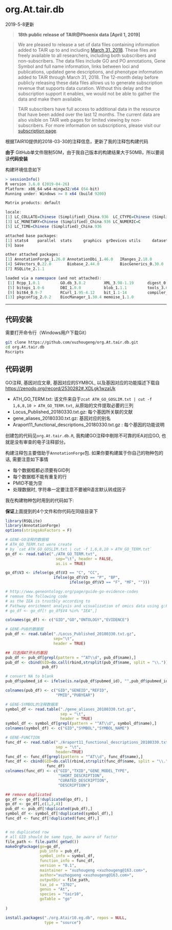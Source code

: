 # org.At.tair.db

2019-5-8更新

>**18th public release of TAIR@Phoenix data** **[April 1, 2019]**

> We are pleased to release a set of data files containing information added to TAIR up to and including [March 31, 2018](https://www.arabidopsis.org/download/index-auto.jsp?dir=%2Fdownload_files%2FPublic_Data_Releases%2FTAIR_Data_20180331). These files are freely available to all researchers, including both subscribers and non-subscribers. The data files include GO and PO annotations, Gene Symbol and full name information, links between loci and publications, updated gene descriptions, and phenotype information added to TAIR through March 31, 2018. The 12-month delay before publicly releasing these data files allows us to generate subscription revenue that supports data curation. Without this delay and the subscription support it enables, we would not be able to gather the data and make them available. 

> TAIR subscribers have full access to additional data in the resource that have been added over the last 12 months. The current data are also visible on TAIR web pages for limited viewing by non-subscribers. For more information on subscriptions, please visit our [subscription page](http://www.arabidopsis.org/doc/about/tair_subscriptions/413).

根据TAIR10提供的2018-03-30的注释信息，更新了我的注释包构建代码

**由于** GitHub单文件限制50M，由于我自己版本的构建结果大于50MB，所以要阅读**代码安装**

构建环境信息如下

```R
> sessionInfo()
R version 3.6.0 (2019-04-26)
Platform: x86_64-w64-mingw32/x64 (64-bit)
Running under: Windows >= 8 x64 (build 9200)

Matrix products: default

locale:
[1] LC_COLLATE=Chinese (Simplified)_China.936  LC_CTYPE=Chinese (Simplified)_China.936   
[3] LC_MONETARY=Chinese (Simplified)_China.936 LC_NUMERIC=C                              
[5] LC_TIME=Chinese (Simplified)_China.936    

attached base packages:
[1] stats4    parallel  stats     graphics  grDevices utils     datasets  methods  
[9] base     

other attached packages:
[1] AnnotationForge_1.26.0 AnnotationDbi_1.46.0   IRanges_2.18.0        
[4] S4Vectors_0.22.0       Biobase_2.44.0         BiocGenerics_0.30.0   
[7] RSQLite_2.1.1         

loaded via a namespace (and not attached):
 [1] Rcpp_1.0.1         GO.db_3.8.2        XML_3.98-1.19      digest_0.6.18     
 [5] bitops_1.0-6       DBI_1.0.0          blob_1.1.1         tools_3.6.0       
 [9] bit64_0.9-7        RCurl_1.95-4.12    bit_1.1-14         compiler_3.6.0    
[13] pkgconfig_2.0.2    BiocManager_1.30.4 memoise_1.1.0  
```

-----

## 代码安装

需要打开命令行（Windows用户下载Git）

```bash
git clone https://github.com/xuzhougeng/org.At.tair.db.git
cd org.At.tair.db
Rscripts
```







## 代码说明

GO注释, 基因对应文章, 基因对应的SYMBOL, 以及基因对应的功能描述下载自 <https://zenodo.org/record/2530282#.XDLgk1wzaUk>

- ATH_GO_TERM.txt: 该文件来自于`zcat ATH_GO_GOSLIM.txt | cut -f 1,6,8,10 > ATH_GO_TERM.txt`, 从原始的文件提取必要的三列
- Locus_Published_20180330.txt.gz: 每个基因所关联的文献
- gene_aliases_20180330.txt.gz: 基因对应的别名
- Araport11_functional_descriptions_20180330.txt.gz : 每个基因的功能说明

创建包的代码见`org.At.tair.db.R`, 我构建GO注释中剔除不可靠的IEA对应GO, 也就是没有审查的电子注释部分。

构建注释包主要借助于`AnnotationForge`包. 如果你要构建属于你自己的物种包的话, 需要注意如下事情

- 每个数据框都必须要有GID列
- 每个数据框不能有重复的行
- PMID不能为空
- 处理数据时, 字符串一定要注意不要被R语言默认转成因子

我在构建物种包时用到的代码如下:

**保证**上面提到的4个文件和你代码在同级目录下

```r
library(RSQLite)
library(AnnotationForge)
options(stringsAsFactors = F)

# GENE-GO注释的数据框
# ATH_GO_TERM.txt were create 
# by `cat ATH_GO_GOSLIM.txt | cut -f 1,6,8,10 > ATH_GO_TERM.txt`
go_df <- read.table("./ATH_GO_TERM.txt",
                      sep="\t", header = FALSE,
                      as.is = TRUE)

go_df$V3 <- ifelse(go_df$V3 == "C", "CC",
                     ifelse(go_df$V3 == "P", "BP",
                            ifelse(go_df$V3 == "F", "MF", "")))

# http://www.geneontology.org/page/guide-go-evidence-codes
# remove the following code
# as the IEA is trustbly according to 
# Pathway enrichment analysis and visualization of omics data using g:Profiler, GSEA, Cytoscape and EnrichmentMap
# go_df <- go_df[! go_df$V4 %in% "IEA",]

colnames(go_df) <- c("GID","GO","ONTOLOGY","EVIDENCE")

# GENE-PUB的数据框
pub_df <- read.table("./Locus_Published_20180330.txt.gz",
                     sep="\t",
                     header = TRUE)

## 只选择AT开头的基因
pub_df <- pub_df[grepl(pattern = "^AT\\d", pub_df$name),]
pub_df <- cbind(GID=do.call(rbind,strsplit(pub_df$name, split = "\\."))[,1],
                pub_df)

# convert NA to blank
pub_df$pubmed_id <- ifelse(is.na(pub_df$pubmed_id), "",pub_df$pubmed_id)

colnames(pub_df) <- c("GID","GENEID","REFID",
                      "PMID","PUBYEAR")

# GENE-SYMBOL的注释数据库
symbol_df <- read.table("./gene_aliases_20180330.txt.gz",
                        sep = "\t",
                        header = TRUE)
symbol_df <- symbol_df[grepl(pattern = "^AT\\d", symbol_df$name),]
colnames(symbol_df) <- c("GID","SYMBOL","SYMBOL_NAME")

# GENE-FUNCTION
func_df <- read.table("./Araport11_functional_descriptions_20180330.txt.gz",
                      sep = "\t",
                      header=TRUE)
func_df <- func_df[grepl(pattern = "^AT\\d", func_df$name),]
func_df <- cbind(GID=do.call(rbind,strsplit(func_df$name, split = "\\."))[,1],
                  func_df)
colnames(func_df) <- c("GID","TXID","GENE_MODEL_TYPE",
                       "SHORT_DESCRIPTION",
                       "CURATED_DESCRIPTION",
                       "DESCRIPTION")

## remove duplicated
go_df <- go_df[!duplicated(go_df), ]
go_df <- go_df[,c(1,2,4)]
pub_df <- pub_df[!duplicated(pub_df),]
symbol_df <- symbol_df[!duplicated(symbol_df),]
func_df <- func_df[!duplicated(func_df),]


# no duplicated row
# all GID should be same type, be aware of factor
file_path <- file.path( getwd())
makeOrgPackage(go=go_df,
               pub_info = pub_df,
               symbol_info = symbol_df,
               function_info = func_df,
               version = "0.1",
               maintainer = "xuzhougeng <xuzhougeng@163.com>",
               author="xuzhogueng <xuzhougeng@163.com>",
               outputDir = file_path,
               tax_id = "3702",
               genus = "At",
               species = "tair10",
               goTable = "go"
  
)

install.packages("./org.Atair10.eg.db", repos = NULL,
                 type = "source")
```
